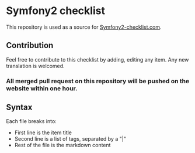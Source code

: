 # Symfony2 checklist

This repository is used as a source for [Symfony2-checklist.com](http://www.symfony2-checklist.com).

## Contribution
Feel free to contribute to this checklist by adding, editing any item. Any new translation is welcomed.

### All merged pull request on this repository will be pushed on the website within one hour.

## Syntax

Each file breaks into:

* First line is the item title
* Second line is a list of tags, separated by a "|"
* Rest of the file is the markdown content
